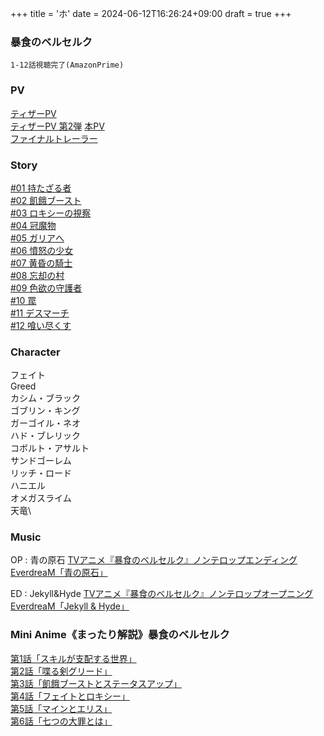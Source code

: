 +++
title = 'ホ'
date = 2024-06-12T16:26:24+09:00
draft = true
+++

### 暴食のベルセルク
```
1-12話視聴完了(AmazonPrime)
```

### PV
[ティザーPV](https://youtu.be/IxIxGQ7tJ_s)\
[ティザーPV 第2弾](https://youtu.be/lFp0HbjzF64)
[本PV](https://youtu.be/CdaFCMtJ32Q)\
[ファイナルトレーラー](https://youtu.be/iurSQgqT6Ug)

### Story
[#01 持たざる者](https://bousyoku-anime.com/story/episode01)\
[#02 飢餓ブースト](https://bousyoku-anime.com/story/episode02)\
[#03 ロキシーの視察](https://bousyoku-anime.com/story/episode03)\
[#04 冠魔物](https://bousyoku-anime.com/story/episode04)\
[#05 ガリアへ](https://bousyoku-anime.com/story/episode05)\
[#06 憤怒の少女](https://bousyoku-anime.com/story/episode06)\
[#07 黄昏の騎士](https://bousyoku-anime.com/story/episode07)\
[#08 忘却の村](https://bousyoku-anime.com/story/episode08)\
[#09 色欲の守護者](https://bousyoku-anime.com/story/episode09)\
[#10 罠](https://bousyoku-anime.com/story/episode10)\
[#11 デスマーチ](https://bousyoku-anime.com/story/episode11)\
[#12 喰い尽くす](https://bousyoku-anime.com/story/episode12)

### Character
フェイト\
Greed\
カシム・ブラック\
ゴブリン・キング\
ガーゴイル・ネオ\
ハド・ブレリック\
コボルト・アサルト\
サンドゴーレム\
リッチ・ロード\
ハニエル\
オメガスライム\
天竜\

### Music
OP : 青の原石
[TVアニメ『暴食のベルセルク』ノンテロップエンディング EverdreaM「青の原石」](https://youtu.be/ZK6PbDb73jg)

ED : Jekyll&Hyde
[TVアニメ『暴食のベルセルク』ノンテロップオープニング EverdreaM「Jekyll & Hyde」](https://youtu.be/h6GeUDua0MM)
### Mini Anime《まったり解説》暴食のベルセルク
[第1話「スキルが支配する世界」](https://youtu.be/rLxhtIeihhc)\
[第2話「喋る剣グリード」](https://youtu.be/cQQG35XmrAs)\
[第3話「飢餓ブーストとステータスアップ」](https://youtu.be/S8koxNFmNgQ)\
[第4話「フェイトとロキシー」](https://youtu.be/ZE1kIr23_Bs)\
[第5話「マインとエリス」](https://youtu.be/3Mr-8-PNHa0)\
[第6話「七つの大罪とは」](https://youtu.be/3ReePmDCFcg)

